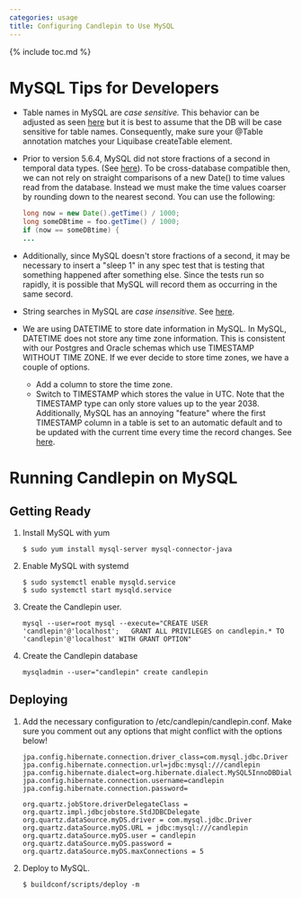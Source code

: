 ```yaml
---
categories: usage
title: Configuring Candlepin to Use MySQL
---
```

{% include toc.md %}

# MySQL Tips for Developers
* Table names in MySQL are *case sensitive.*  This behavior can be adjusted as
  seen
  [here](http://dev.mysql.com/doc/refman/5.5/en/identifier-case-sensitivity.html)
  but it is best to assume that the DB will be case sensitive for table names.
  Consequently, make sure your @Table annotation matches your Liquibase
  createTable element.
* Prior to version 5.6.4, MySQL did not store fractions of a second in temporal
  data types. (See
  [here](http://dev.mysql.com/doc/refman/5.5/en/fractional-seconds.html)).  To
  be cross-database compatible then, we can not rely on straight comparisons of
  a new Date() to time values read from the database.  Instead we must make the
  time values coarser by rounding down to the nearest second.  You can use the
  following:

  ```java
  long now = new Date().getTime() / 1000;
  long someDBtime = foo.getTime() / 1000;
  if (now == someDBtime) {
  ...
  ```
* Additionally, since MySQL doesn't store fractions of a second, it may be
  necessary to insert a "sleep 1" in any spec test that is testing that
  something happened after something else.  Since the tests run so rapidly, it
  is possible that MySQL will record them as occurring in the same secord.
* String searches in MySQL are *case insensitive*.  See
  [here](http://dev.mysql.com/doc/refman/5.5/en/case-sensitivity.html).
* We are using DATETIME to store date information in MySQL.  In MySQL, DATETIME
  does not store any time zone information.  This is consistent with our
  Postgres and Oracle schemas which use TIMESTAMP WITHOUT TIME ZONE.  If we
  ever decide to store time zones, we have a couple of options.
  * Add a column to store the time zone.
  * Switch to TIMESTAMP which stores the value in UTC.  Note that the TIMESTAMP
    type can only store values up to the year 2038.  Additionally, MySQL has an
    annoying "feature" where the first TIMESTAMP column in a table is set to an
    automatic default and to be updated with the current time every time the
    record changes.  See
    [here](http://dev.mysql.com/doc/refman/5.5/en/timestamp-initialization.html).

# Running Candlepin on MySQL

## Getting Ready
1. Install MySQL with yum

   ```
   $ sudo yum install mysql-server mysql-connector-java
   ```
1. Enable MySQL with systemd

   ```
   $ sudo systemctl enable mysqld.service
   $ sudo systemctl start mysqld.service
   ```
1. Create the Candlepin user.

   ```
   mysql --user=root mysql --execute="CREATE USER 'candlepin'@'localhost';   GRANT ALL PRIVILEGES on candlepin.* TO 'candlepin'@'localhost' WITH GRANT OPTION"
   ```
1. Create the Candlepin database

   ```
   mysqladmin --user="candlepin" create candlepin
   ```

## Deploying
1. Add the necessary configuration to /etc/candlepin/candlepin.conf.  Make sure
   you comment out any options that might conflict with the options below!

   ```
   jpa.config.hibernate.connection.driver_class=com.mysql.jdbc.Driver
   jpa.config.hibernate.connection.url=jdbc:mysql:///candlepin
   jpa.config.hibernate.dialect=org.hibernate.dialect.MySQL5InnoDBDialect
   jpa.config.hibernate.connection.username=candlepin
   jpa.config.hibernate.connection.password=
   
   org.quartz.jobStore.driverDelegateClass = org.quartz.impl.jdbcjobstore.StdJDBCDelegate
   org.quartz.dataSource.myDS.driver = com.mysql.jdbc.Driver
   org.quartz.dataSource.myDS.URL = jdbc:mysql:///candlepin
   org.quartz.dataSource.myDS.user = candlepin
   org.quartz.dataSource.myDS.password =
   org.quartz.dataSource.myDS.maxConnections = 5
   ```

1. Deploy to MySQL.

   ```
   $ buildconf/scripts/deploy -m
   ```
